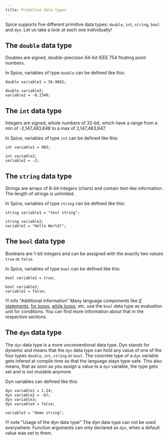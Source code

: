 ```yaml
---
title: Primitive data types
---
```


Spice supports five different primitive data types: `double`, `int`, `string`, `bool` and `dyn`.
Let us take a look at each one individually!

## The `double` data type
Doubles are signed, double-precision 64-bit IEEE 754 floating point numbers.

In Spice, variables of type `double` can be defined like this:
```spice
double variable1 = 56.9042;

double variable2;
variable2 = -0.2349;
```

## The `int` data type
Integers are signed, whole numbers of 32-bit, which have a range from a min of -2,147,483,648 to a max of 2,147,483,647.

In Spice, variables of type `int` can be defined like this:
```spice
int variable1 = 903;

int variable2;
variable2 = -2;
```

## The `string` data type
Strings are arrays of 8-bit integers (chars) and contain text-like information. The length of strings is unlimited.

In Spice, variables of type `string` can be defined like this:
```spice
string variable1 = "test string";

string variable2;
variable2 = "Hello World!";
```

## The `bool` data type
Booleans are 1-bit integers and can be assigned with the exactly two values `true` or `false`.

In Spice, variables of type `bool` can be defined like this:
```spice
bool variable1 = true;

bool variable2;
variable2 = false;
```

!!! info "Additional information"
    Many language components like [if statements](../if-statements), [for loops](../for-loops), [while loops](../while-loops), etc. use the `bool` data type as evaluation unit for conditions.
	You can find more information about that in the respective sections.

## The `dyn` data type
The `dyn` data type is a more unconventional data type. Dyn stands for dynamic and means that the `dyn` data type can hold any value of one of the four types `double`, `int`, `string` or `bool`. The concrete type of a `dyn` variable gets infered at compile time so that the language stays type-safe. This also means, that as soon as you assign a value to a `dyn` variable, the type gets set and is not mutable anymore.

Dyn variables can defined like this:

```spice
dyn variable1 = 1.24;
dyn variable2 = -67;
dyn variable3;
dyn variable4 = false;

variable3 = "demo string";
```

!!! note "Usage of the dyn data type"
    The dyn data type can not be used everywhere. Function arguments can only declared as `dyn`, when a default value was set to them.